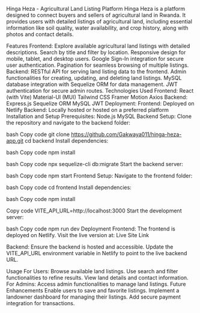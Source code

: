 Hinga Heza - Agricultural Land Listing Platform
Hinga Heza is a platform designed to connect buyers and sellers of agricultural land in Rwanda. It provides users with detailed listings of agricultural land, including essential information like soil quality, water availability, and crop history, along with photos and contact details.

Features
Frontend:
Explore available agricultural land listings with detailed descriptions.
Search by title and filter by location.
Responsive design for mobile, tablet, and desktop users.
Google Sign-In integration for secure user authentication.
Pagination for seamless browsing of multiple listings.
Backend:
RESTful API for serving land listing data to the frontend.
Admin functionalities for creating, updating, and deleting land listings.
MySQL database integration with Sequelize ORM for data management.
JWT authentication for secure admin routes.
Technologies Used
Frontend:
React (with Vite)
Material-UI (MUI)
Tailwind CSS
Framer Motion
Axios
Backend:
Express.js
Sequelize ORM
MySQL
JWT
Deployment:
Frontend: Deployed on Netlify
Backend: Locally hosted or hosted on a preferred platform
Installation and Setup
Prerequisites:
Node.js
MySQL
Backend Setup:
Clone the repository and navigate to the backend folder:

bash
Copy code
git clone https://github.com/Gakwaya011/hinga-heza-app.git
cd backend
Install dependencies:

bash
Copy code
npm install



bash
Copy code
npx sequelize-cli db:migrate
Start the backend server:

bash
Copy code
npm start
Frontend Setup:
Navigate to the frontend folder:

bash
Copy code
cd frontend
Install dependencies:

bash
Copy code
npm install



Copy code
VITE_API_URL=http://localhost:3000
Start the development server:

bash
Copy code
npm run dev
Deployment
Frontend:
The frontend is deployed on Netlify. Visit the live version at: Live Site Link

Backend:
Ensure the backend is hosted and accessible. Update the VITE_API_URL environment variable in Netlify to point to the live backend URL.

Usage
For Users:
Browse available land listings.
Use search and filter functionalities to refine results.
View land details and contact information.
For Admins:
Access admin functionalities to manage land listings.
Future Enhancements
Enable users to save and favorite listings.
Implement a landowner dashboard for managing their listings.
Add secure payment integration for transactions.